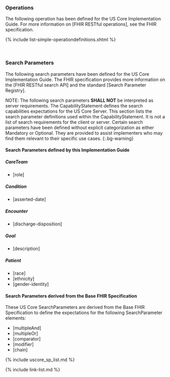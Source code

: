 ### Operations

The following operation has been defined for the US Core Implementation Guide. For more information on [FHIR RESTful operations], see the FHIR specification.

  {% include list-simple-operationdefinitions.xhtml %}

<br />

### Search Parameters

The following search parameters have been defined for the US Core Implementation Guide. The FHIR specification provides more information on the [FHIR RESTful search API] and the standard [Search Parameter Registry].

NOTE: The following search parameters **SHALL NOT** be interpreted as server requirements. The CapabilityStatement defines the search capabilities expectations for the US Core Server. This section lists the search parameter definitions used within the CapabilityStatement. It is not a list of search requirements for the client or server. Certain search parameters have been defined without explicit categorization as either Mandatory or Optional. They are provided to assist implementers who may find them relevant to their specific use cases.
{:.bg-warning}

#### Search Parameters defined by this Implementation Guide

##### CareTeam
- [role]

##### Condition
- [asserted-date]

##### Encounter
- [discharge-disposition]

##### Goal
- [description]

##### Patient
- [race]
- [ethnicity]
- [gender-identity]


#### Search Parameters derived from the Base FHIR Specification

These US Core SearchParameters are derived from the Base FHIR Specification to define the expectations for the following SearchParameter elements:

- [multipleAnd]
- [multipleOr]
- [comparator]
- [modifier]
- [chain]

{% include uscore_sp_list.md %}

{% include link-list.md %}
